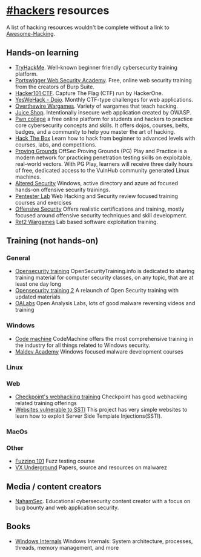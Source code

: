 # [#hackers](https://web.libera.chat/#hackers) resources

A list of hacking resources wouldn't be complete without a link to
[Awesome-Hacking](https://github.com/Hack-with-Github/Awesome-Hacking).

## Hands-on learning

- [TryHackMe](https://tryhackme.com/). Well-known beginner friendly
  cybersecurity training platform.
- [Portswigger Web Security Academy](https://portswigger.net/web-security).
  Free, online web security training from the creators of Burp Suite.
- [Hacker101 CTF](https://ctf.hacker101.com/). Capture The Flag (CTF)
  run by HackerOne.
- [YesWeHack - Dojo](https://dojo-yeswehack.com/). Monthly CTF-type challenges
  for web applications.
- [Overthewire Wargames](https://overthewire.org/wargames/). Variety of
  wargames that teach hacking.
- [Juice Shop](https://github.com/juice-shop/juice-shop). Intentionally
  insecure web application created by OWASP.
- [Pwn college](https://pwn.college/) a
 free online platform for students and hackers to practice core 
cybersecurity concepts and skills. It offers dojos, courses, belts, 
badges, and a community to help you master the art of hacking.
- [Hack The Box](https://www.hackthebox.com/) Learn how to hack from beginner to advanced levels with courses, labs, and competitions.
- [Proving Grounds](https://www.offsec.com/labs/) OffSec Proving Grounds (PG) Play and Practice is a modern network for 
practicing penetration testing skills on exploitable, real-world 
vectors. With PG Play, learners will receive three daily hours of free, dedicated access to the VulnHub community generated Linux machines.
- [Altered Security](https://www.alteredsecurity.com/trainings) Windows, active directory and azure ad focused hands-on offensive security trainings.
- [Pentester Lab](https://pentesterlab.com/exercises) Web Hacking and Security review focused training courses and exercises
- [Offensive Security](https://www.offsec.com/courses-and-certifications/) Offers realistic certifications and training, mostly focused around offensive security techniques and skill development.
- [Ret2 Wargames](https://wargames.ret2.systems/) Lab based software exploitation training.


  
## Training (not hands-on)

### General
- [Opensecurity training](https://opensecuritytraining.info/Welcome.html) OpenSecurityTraining.info is dedicated to sharing training material for 
computer security classes, on any topic, that are at least one day long
- [Opensecurity training 2](https://p.ost2.fyi/courses) A relaunch of Open Security training with updated materials
- [OALabs](https://www.openanalysis.net/) Open Analysis Labs, lots of good malware reversing videos and training

### Windows
- [Code machine](https://www.codemachine.com/training.html) CodeMachine offers the most
 comprehensive training in the industry for all things related to 
Windows security.
- [Maldev Academy](https://maldevacademy.com/) Windows focused malware development courses

### Linux

### Web
 - [Checkpoint's webhacking training](https://www.checkpoint.com/resources/items/hacking-points-advanced-web-hacking-course?w=c778b) Checkpoint has good webhacking related training offerings
 - [Websites vulnerable to SSTI](https://github.com/DiogoMRSilva/websitesVulnerableToSSTI/tree/master) This project has very simple websites to learn how to exploit Server Side Template Injections(SSTI).

### MacOs 

### Other
- [Fuzzing 101](https://github.com/antonio-morales/Fuzzing101) Fuzz testing course
- [VX Underground](https://github.com/vxunderground) Papers, source and resources on malwarez
  
## Media / content creators

- [NahamSec](https://www.youtube.com/channel/UCCZDt7MuC3Hzs6IH4xODLBw).
  Educational cybersecurity content creator with a focus on bug bounty
  and web application security.

## Books

- [Windows Internals](https://www.amazon.com/Windows-Internals-Part-architecture-management/dp/0735684189/) 
Windows Internals: System architecture, processes, threads, memory management, and more
